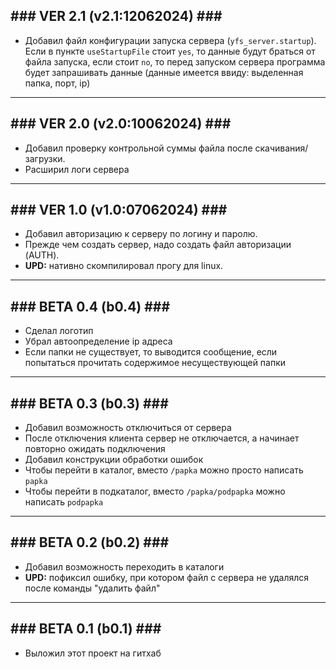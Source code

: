 ##  ### VER 2.1 (v2.1:12062024) ### #

- Добавил файл конфигурации запуска сервера (`yfs_server.startup`). Если в пункте `useStartupFile` стоит `yes`, то данные будут браться от файла запуска, если стоит `no`, то перед запуском сервера программа будет запрашивать данные (данные имеется ввиду: выделенная папка, порт, ip) 

***

##  ### VER 2.0 (v2.0:10062024) ### #

- Добавил проверку контрольной суммы файла после скачивания/загрузки.
- Расширил логи сервера

***

##  ### VER 1.0 (v1.0:07062024) ### #  

- Добавил авторизацию к серверу по логину и паролю.
- Прежде чем создать сервер, надо создать файл авторизации (AUTH).
- **UPD:** нативно скомпилировал прогу для linux.

***

##  ### BETA 0.4 (b0.4) ### #  

- Сделал логотип
- Убрал автоопределение ip адреса
- Если папки не существует, то выводится сообщение, если попытаться прочитать содержимое несуществующей папки

***

##  ### BETA 0.3 (b0.3) ### #  

- Добавил возможность отключиться от сервера
- После отключения клиента сервер не отключается, а начинает повторно ожидать подключения
- Добавил конструкции обработки ошибок
- Чтобы перейти в каталог, вместо `/papka` можно просто написать `papka`
- Чтобы перейти в подкаталог, вместо `/papka/podpapka` можно написать `podpapka`

***

##  ### BETA 0.2 (b0.2) ### #  

- Добавил возможность переходить в каталоги
- **UPD:** пофиксил ошибку, при котором файл с сервера не удалялся после команды "удалить файл"
  
***

##  ### BETA 0.1 (b0.1) ### #  

- Выложил этот проект на гитхаб